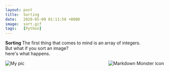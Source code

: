 ```yaml
---
layout: post
title:  Sorting
date:   2020-05-09 01:11:58 +0800
image:  sort.gif
tags:   [Python]
---
```

<b>Sorting </b> The first thing that comes to mind is an array of integers.<br>
But what if you sort an image?<br>
here's what happens.
 
<img src="https://github.com/sharma-anubhav/blog/blob/master/_pics/Me3.gif?raw=true"
     alt="My pic"
     style="float: left; margin-right: 1px;" />

<img src="https://github.com/sharma-anubhav/blog/blob/master/_pics/Sorting.gif?raw=true"
     alt="Markdown Monster icon"
     style="float: right; margin-right: 1px;" />